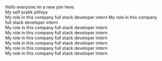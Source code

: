 Hello everyone im a new join here.<br>
My self pratik pithiya<br>
My role in this company full stack developer intern
My role in this company full stack developer intern<br>
My role in this company full stack developer intern<br>
My role in this company full stack developer intern <br>
My role in this company full stack developer intern<br>
My role in this company full stack developer intern<br>
My role in this company full stack developer intern<br>
My role in this company full stack developer intern<br>
